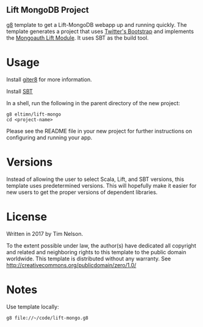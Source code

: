 Lift MongoDB Project
--------------------

[g8](http://github.com/n8han/giter8) template to get a Lift-MongoDB webapp up and running quickly. The template generates a project that uses [Twitter's Bootstrap](http://twitter.github.com/bootstrap/) and implements the [Mongoauth Lift Module](https://github.com/eltimn/lift-mongoauth). It uses SBT as the build tool.

Usage
=====

Install [giter8](http://github.com/n8han/giter8#readme) for more information.

Install [SBT](http://www.scala-sbt.org/)

In a shell, run the following in the parent directory of the new project:

    g8 eltimn/lift-mongo
    cd <project-name>

Please see the README file in your new project for further instructions on configuring and running your app.

Versions
========

Instead of allowing the user to select Scala, Lift, and SBT versions, this template uses predetermined versions. This will hopefully make it easier for new users to get the proper versions of dependent libraries.

License
=======
Written in 2017 by Tim Nelson.

To the extent possible under law, the author(s) have dedicated all copyright and related
and neighboring rights to this template to the public domain worldwide.
This template is distributed without any warranty. See <http://creativecommons.org/publicdomain/zero/1.0/>

Notes
=====

Use template locally:

    g8 file://~/code/lift-mongo.g8
